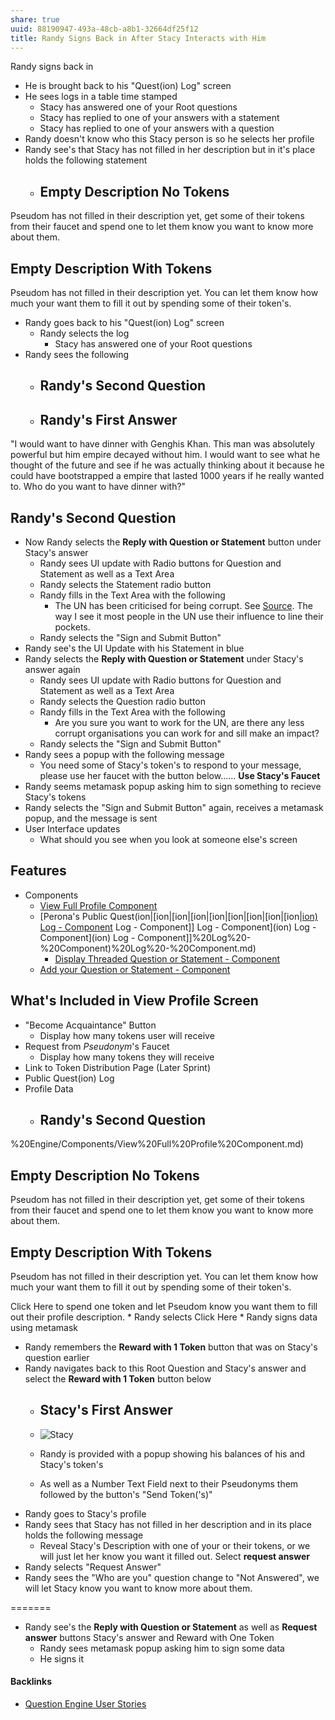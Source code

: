 ```yaml
---
share: true
uuid: 88190947-493a-48cb-a8b1-32664df25f12
title: Randy Signs Back in After Stacy Interacts with Him
---
```

Randy signs back in
* He is brought back to his "Quest(ion) Log" screen
* He sees logs in a table time stamped
	* Stacy has answered one of your Root questions
	* Stacy has replied to one of your answers with a statement
	* Stacy has replied to one of your answers with a question
* Randy doesn't know who this Stacy person is so he selects her profile
* Randy see's that Stacy has not filled in her description but in it's place holds the following statement
	* ## Empty Description No Tokens

Pseudom has not filled in their description yet, get some of their tokens from their faucet and spend one to let them know you want to know more about them.

## Empty Description With Tokens

Pseudom has not filled in their description yet. You can let them know how much your want them to fill it out by spending some of their token's.

* Randy goes back to his "Quest(ion) Log" screen
	* Randy selects the log
		* Stacy has answered one of your Root questions
* Randy sees the following
	* ## Randy's Second Question

	* ## Randy's First Answer

"I would want to have dinner with Genghis Khan. This man was absolutely powerful but him empire decayed without him. I would want to see what he thought of the future and see if he was actually thinking about it because he could have bootstrapped a empire that lasted 1000 years if he really wanted to. Who do you want to have dinner with?"

## Randy's Second Question

* Now Randy selects the **Reply with Question or Statement** button under Stacy's answer
	* Randy sees UI update with Radio buttons for Question and Statement as well as a Text Area
	* Randy selects the Statement radio button
	* Randy fills in the Text Area with the following
		* The UN has been criticised for being corrupt. See [Source](https://en.wikipedia.org/wiki/Criticism_of_the_United_Nations). The way I see it most people in the UN use their influence to line their pockets.
	* Randy selects the "Sign and Submit Button"
* Randy see's the UI Update with his Statement in blue
* Randy selects the **Reply with Question or Statement** under Stacy's answer again
	* Randy sees UI update with Radio buttons for Question and Statement as well as a Text Area
	* Randy selects the Question radio button
	* Randy fills in the Text Area with the following
		* Are you sure you want to work for the UN, are there any less corrupt organisations you can work for and sill make an impact?
	* Randy selects the "Sign and Submit Button"
* Randy sees a popup with the following message
	* You need some of Stacy's token's to respond to your message, please use her faucet with the button below...... **Use Stacy's Faucet**
* Randy seems metamask popup asking him to sign something to recieve Stacy's tokens
* Randy selects the "Sign and Submit Button" again, receives a metamask popup, and the message is sent
* User Interface updates 
	* What should you see when you look at someone else's screen

## Features

* Components
	* [View Full Profile Component](../dentropydaemon-wiki/Projects/Quest(ion)%20Engine/Components/View%20Full%20Profile%20Component.md)
	* [Perona's Public Quest(ion|[ion|[ion|[ion|[ion|[ion|[ion|[ion|[ion|[ion) Log - Component](../ion) Log - Component]] Log - Component](ion) Log - Component](ion) Log - Component]]%20Log%20-%20Component)%20Log%20-%20Component.md)
		* [Display Threaded Question or Statement - Component](../dentropydaemon-wiki/Projects/Quest(ion)%20Engine/Components/Display%20Threaded%20Question%20or%20Statement%20-%20Component.md)
	* [Add your Question or Statement - Component](../dentropydaemon-wiki/Projects/Quest(ion)%20Engine/Components/Add%20your%20Question%20or%20Statement%20-%20Component.md)

## What's Included in View Profile Screen

* "Become Acquaintance" Button
	* Display how many tokens user will receive
* Request from *Pseudonym*'s Faucet
	* Display how many tokens they will receive
* Link to Token Distribution Page (Later Sprint)
* Public Quest(ion) Log
* Profile Data
	* ## Randy's Second Question
%20Engine/Components/View%20Full%20Profile%20Component.md)
## Empty Description No Tokens

Pseudom has not filled in their description yet, get some of their tokens from their faucet and spend one to let them know you want to know more about them.

## Empty Description With Tokens

Pseudom has not filled in their description yet. You can let them know how much your want them to fill it out by spending some of their token's.

Click Here to spend one token and let Pseudom know you want them to fill out their profile description.
	* Randy selects Click Here
		* Randy signs data using metamask
* Randy remembers the **Reward with 1 Token** button that was on Stacy's question earlier
* Randy navigates back to this Root Question and Stacy's answer and select the **Reward with 1 Token** button below
	* ## Stacy's First Answer

	* ![Stacy](../237f1f5e-1447-4a11-8326-7de7bef7dabd)
	* Randy is provided with a popup showing his balances of his and Stacy's token's
	* As well as a Number Text Field next to their Pseudonyms them followed by the button's "Send Token('s)"
* Randy goes to Stacy's profile
* Randy sees that Stacy has not filled in her description and in its place holds the following message
	* Reveal Stacy's Description with one of your or their tokens, or we will just let her know you want it filled out. Select **request answer** 
* Randy selects "Request Answer"
* Randy sees the "Who are you" question change to "Not Answered", we will let Stacy know you want to know more about them.

=======
* Randy see's the **Reply with Question or Statement**  as well as **Request answer** buttons Stacy's answer and Reward with One Token
	* Randy sees metamask popup asking him to sign some data
	* He signs it

#### Backlinks

* [Question Engine User Stories](/f137b314-579f-42ab-8be5-1c72bf9ebcd9)